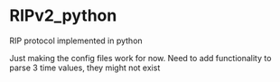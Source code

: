 # RIPv2_python
RIP protocol implemented in python

Just making the config files work for now.
Need to add functionality to parse 3 time values, they might not exist
